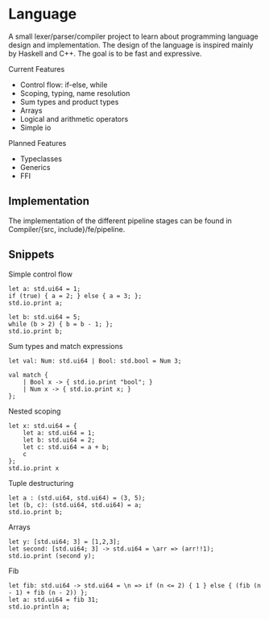 # Language
A small lexer/parser/compiler project to learn about programming language design and implementation. The design of the language is inspired mainly by Haskell and C++. The goal is to be fast and expressive. 

Current Features
 - Control flow: if-else, while 
 - Scoping, typing, name resolution
 - Sum types and product types
 - Arrays
 - Logical and arithmetic operators
 - Simple io

Planned Features
 - Typeclasses
 - Generics
 - FFI
 
## Implementation

The implementation of the different pipeline stages can be found in Compiler/{src, include}/fe/pipeline. 
 
## Snippets

Simple control flow
```
let a: std.ui64 = 1;
if (true) { a = 2; } else { a = 3; };
std.io.print a;

let b: std.ui64 = 5;
while (b > 2) { b = b - 1; };
std.io.print b;
```

Sum types and match expressions
```
let val: Num: std.ui64 | Bool: std.bool = Num 3;

val match {
	| Bool x -> { std.io.print "bool"; }
	| Num x -> { std.io.print x; }
};
```

Nested scoping
```
let x: std.ui64 = {
	let a: std.ui64 = 1;
	let b: std.ui64 = 2;
	let c: std.ui64 = a + b;
	c
};
std.io.print x
```

Tuple destructuring
```
let a : (std.ui64, std.ui64) = (3, 5);
let (b, c): (std.ui64, std.ui64) = a;
std.io.print b;
```

Arrays
```
let y: [std.ui64; 3] = [1,2,3];
let second: [std.ui64; 3] -> std.ui64 = \arr => (arr!!1);
std.io.print (second y);
```

Fib
```
let fib: std.ui64 -> std.ui64 = \n => if (n <= 2) { 1 } else { (fib (n - 1) + fib (n - 2)) };
let a: std.ui64 = fib 31;
std.io.println a;
```
